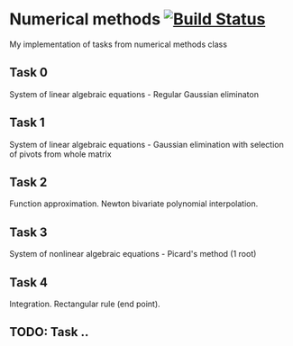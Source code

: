 # Numerical methods [![Build Status](https://travis-ci.org/hrsrashid/nummet.svg?branch=master)](https://travis-ci.org/hrsrashid/nummet)
My implementation of tasks from numerical methods class

## Task 0
System of linear algebraic equations - Regular Gaussian eliminaton

## Task 1
System of linear algebraic equations - Gaussian elimination with selection of pivots from whole matrix

## Task 2
Function approximation. Newton bivariate polynomial interpolation.

## Task 3
System of nonlinear algebraic equations - Picard's method (1 root)

## Task 4
Integration. Rectangular rule (end point).

## TODO: Task ..

